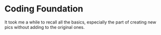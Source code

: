 # Coding Foundation
It took me a while to recall all the basics, especially the part of creating new pics without adding to the original ones.